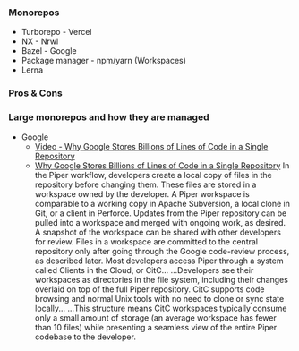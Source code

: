 ### Monorepos

- Turborepo - Vercel
- NX - Nrwl
- Bazel - Google
- Package manager - npm/yarn (Workspaces)
- Lerna

### Pros & Cons

### Large monorepos and how they are managed

- Google
  - [Video - Why Google Stores Billions of Lines of Code in a Single Repository](https://youtu.be/W71BTkUbdqE)
  - [Why Google Stores Billions of Lines of Code in a Single Repository](https://cacm.acm.org/magazines/2016/7/204032-why-google-stores-billions-of-lines-of-code-in-a-single-repository/fulltext#R2)
    In the Piper workflow, developers create a local copy of files in the repository before changing them. These files are stored in a workspace owned by the developer. A Piper workspace is comparable to a working copy in Apache Subversion, a local clone in Git, or a client in Perforce. Updates from the Piper repository can be pulled into a workspace and merged with ongoing work, as desired. A snapshot of the workspace can be shared with other developers for review. Files in a workspace are committed to the central repository only after going through the Google code-review process, as described later.
    Most developers access Piper through a system called Clients in the Cloud, or CitC... ...Developers see their workspaces as directories in the file system, including their changes overlaid on top of the full Piper repository. CitC supports code browsing and normal Unix tools with no need to clone or sync state locally... ...This structure means CitC workspaces typically consume only a small amount of storage (an average workspace has fewer than 10 files) while presenting a seamless view of the entire Piper codebase to the developer.
